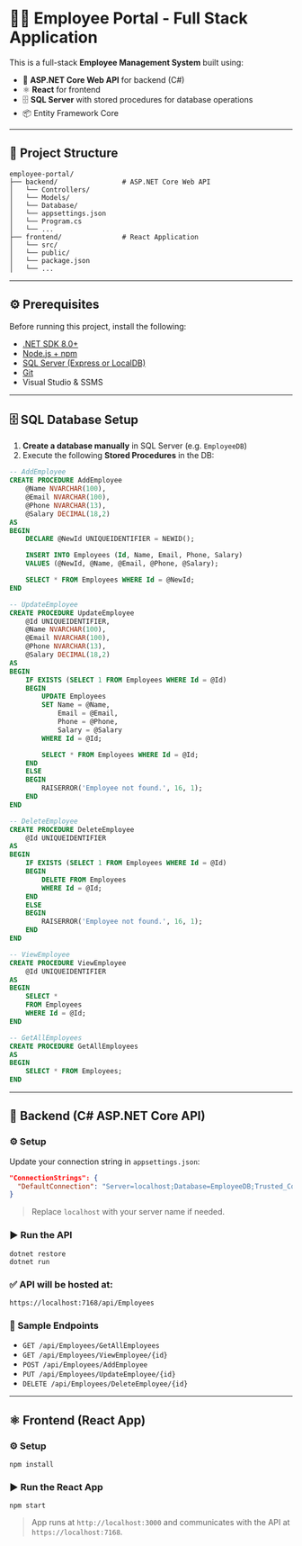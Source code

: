 
# 🧑‍💼 Employee Portal - Full Stack Application

This is a full-stack **Employee Management System** built using:

- 🔧 **ASP.NET Core Web API** for backend (C#)
- ⚛️ **React** for frontend
- 🗄️ **SQL Server** with stored procedures for database operations
- 📦 Entity Framework Core

---

## 📁 Project Structure

```
employee-portal/
├── backend/                # ASP.NET Core Web API
│   └── Controllers/
│   └── Models/
│   └── Database/
│   └── appsettings.json
│   └── Program.cs
│   └── ...
├── frontend/               # React Application
│   └── src/
│   └── public/
│   └── package.json
│   └── ...
```

---

## ⚙️ Prerequisites

Before running this project, install the following:

- [.NET SDK 8.0+](https://dotnet.microsoft.com/en-us/download)
- [Node.js + npm](https://nodejs.org/)
- [SQL Server (Express or LocalDB)](https://www.microsoft.com/en-us/sql-server)
- [Git](https://git-scm.com/)
- Visual Studio & SSMS

---

## 🗄️ SQL Database Setup

1. **Create a database manually** in SQL Server (e.g. `EmployeeDB`)
2. Execute the following **Stored Procedures** in the DB:

```sql
-- AddEmployee
CREATE PROCEDURE AddEmployee
    @Name NVARCHAR(100),
    @Email NVARCHAR(100),
    @Phone NVARCHAR(13),
    @Salary DECIMAL(18,2)
AS
BEGIN
    DECLARE @NewId UNIQUEIDENTIFIER = NEWID();

    INSERT INTO Employees (Id, Name, Email, Phone, Salary)
    VALUES (@NewId, @Name, @Email, @Phone, @Salary);

    SELECT * FROM Employees WHERE Id = @NewId;
END

-- UpdateEmployee
CREATE PROCEDURE UpdateEmployee
    @Id UNIQUEIDENTIFIER,
    @Name NVARCHAR(100),
    @Email NVARCHAR(100),
    @Phone NVARCHAR(13),
    @Salary DECIMAL(18,2)
AS
BEGIN
    IF EXISTS (SELECT 1 FROM Employees WHERE Id = @Id)
    BEGIN
        UPDATE Employees
        SET Name = @Name,
            Email = @Email,
            Phone = @Phone,
            Salary = @Salary
        WHERE Id = @Id;

        SELECT * FROM Employees WHERE Id = @Id;
    END
    ELSE
    BEGIN
        RAISERROR('Employee not found.', 16, 1);
    END
END

-- DeleteEmployee
CREATE PROCEDURE DeleteEmployee
    @Id UNIQUEIDENTIFIER
AS
BEGIN
    IF EXISTS (SELECT 1 FROM Employees WHERE Id = @Id)
    BEGIN
        DELETE FROM Employees
        WHERE Id = @Id;
    END
    ELSE
    BEGIN
        RAISERROR('Employee not found.', 16, 1);
    END
END

-- ViewEmployee
CREATE PROCEDURE ViewEmployee
    @Id UNIQUEIDENTIFIER
AS
BEGIN
    SELECT *
    FROM Employees
    WHERE Id = @Id;
END

-- GetAllEmployees
CREATE PROCEDURE GetAllEmployees
AS
BEGIN
    SELECT * FROM Employees;
END
```

---

## 🔌 Backend (C# ASP.NET Core API)

### ⚙️ Setup

Update your connection string in `appsettings.json`:

```json
"ConnectionStrings": {
  "DefaultConnection": "Server=localhost;Database=EmployeeDB;Trusted_Connection=True;"
}
```

> Replace `localhost` with your server name if needed.

### ▶️ Run the API

```
dotnet restore
dotnet run
```

### ✅ API will be hosted at:

```
https://localhost:7168/api/Employees
```

### 🧪 Sample Endpoints

- `GET /api/Employees/GetAllEmployees`
- `GET /api/Employees/ViewEmployee/{id}`
- `POST /api/Employees/AddEmployee`
- `PUT /api/Employees/UpdateEmployee/{id}`
- `DELETE /api/Employees/DeleteEmployee/{id}`

---

## ⚛️ Frontend (React App)

### ⚙️ Setup

```
npm install
```

### ▶️ Run the React App

```
npm start
```

> App runs at `http://localhost:3000` and communicates with the API at `https://localhost:7168`.
